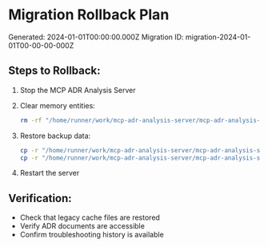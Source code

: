 # Migration Rollback Plan

Generated: 2024-01-01T00:00:00.000Z
Migration ID: migration-2024-01-01T00-00-00-000Z

## Steps to Rollback:

1. Stop the MCP ADR Analysis Server
2. Clear memory entities:

   ```bash
   rm -rf "/home/runner/work/mcp-adr-analysis-server/mcp-adr-analysis-server/.mcp-adr-memory"
   ```

3. Restore backup data:

   ```bash
   cp -r "/home/runner/work/mcp-adr-analysis-server/mcp-adr-analysis-server/.mcp-migration-backups/migration-2024-01-01T00-00-00-000Z/cache" "/home/runner/work/mcp-adr-analysis-server/mcp-adr-analysis-server/.mcp-adr-cache"
   cp -r "/home/runner/work/mcp-adr-analysis-server/mcp-adr-analysis-server/.mcp-migration-backups/migration-2024-01-01T00-00-00-000Z/docs" "/home/runner/work/mcp-adr-analysis-server/mcp-adr-analysis-server/docs"
   ```

4. Restart the server

## Verification:

- Check that legacy cache files are restored
- Verify ADR documents are accessible
- Confirm troubleshooting history is available
